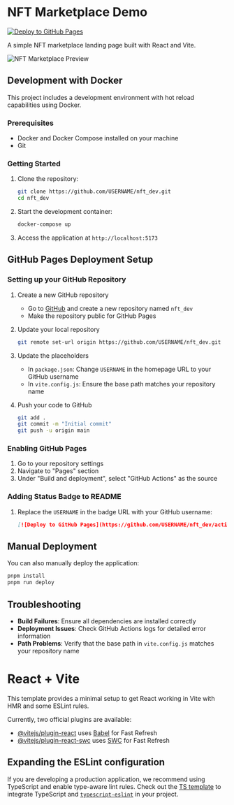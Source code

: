 # NFT Marketplace Demo

[![Deploy to GitHub Pages](https://github.com/Kawaljeetkaur1313/nft_dev/actions/workflows/deploy.yml/badge.svg)](https://github.com/Kawaljeetkaur1313/nft_dev/actions/workflows/deploy.yml)

A simple NFT marketplace landing page built with React and Vite.

![NFT Marketplace Preview](landing_page.png)

## Development with Docker

This project includes a development environment with hot reload capabilities using Docker.

### Prerequisites

- Docker and Docker Compose installed on your machine
- Git

### Getting Started

1. Clone the repository:
   ```bash
   git clone https://github.com/USERNAME/nft_dev.git
   cd nft_dev
   ```

2. Start the development container:
   ```bash
   docker-compose up
   ```

3. Access the application at `http://localhost:5173`

## GitHub Pages Deployment Setup

### Setting up your GitHub Repository

1. Create a new GitHub repository
   - Go to [GitHub](https://github.com) and create a new repository named `nft_dev`
   - Make the repository public for GitHub Pages

2. Update your local repository
   ```bash
   git remote set-url origin https://github.com/USERNAME/nft_dev.git
   ```

3. Update the placeholders
   - In `package.json`: Change `USERNAME` in the homepage URL to your GitHub username
   - In `vite.config.js`: Ensure the base path matches your repository name

4. Push your code to GitHub
   ```bash
   git add .
   git commit -m "Initial commit"
   git push -u origin main
   ```

### Enabling GitHub Pages

1. Go to your repository settings
2. Navigate to "Pages" section
3. Under "Build and deployment", select "GitHub Actions" as the source

### Adding Status Badge to README

1. Replace the `USERNAME` in the badge URL with your GitHub username:
   ```markdown
   [![Deploy to GitHub Pages](https://github.com/USERNAME/nft_dev/actions/workflows/deploy.yml/badge.svg)](https://github.com/USERNAME/nft_dev/actions/workflows/deploy.yml)
   ```

## Manual Deployment

You can also manually deploy the application:

```bash
pnpm install
pnpm run deploy
```

## Troubleshooting

- **Build Failures**: Ensure all dependencies are installed correctly
- **Deployment Issues**: Check GitHub Actions logs for detailed error information
- **Path Problems**: Verify that the base path in `vite.config.js` matches your repository name

# React + Vite

This template provides a minimal setup to get React working in Vite with HMR and some ESLint rules.

Currently, two official plugins are available:

- [@vitejs/plugin-react](https://github.com/vitejs/vite-plugin-react/blob/main/packages/plugin-react/README.md) uses [Babel](https://babeljs.io/) for Fast Refresh
- [@vitejs/plugin-react-swc](https://github.com/vitejs/vite-plugin-react-swc) uses [SWC](https://swc.rs/) for Fast Refresh

## Expanding the ESLint configuration

If you are developing a production application, we recommend using TypeScript and enable type-aware lint rules. Check out the [TS template](https://github.com/vitejs/vite/tree/main/packages/create-vite/template-react-ts) to integrate TypeScript and [`typescript-eslint`](https://typescript-eslint.io) in your project.
